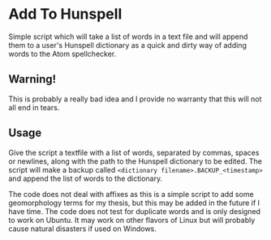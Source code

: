 # Add To Hunspell

Simple script which will take a list of words in a text file and will append them to a user's Hunspell dictionary as a quick and dirty way of adding words to the Atom spellchecker.

## Warning!
This is probably a really bad idea and I provide no warranty that this will not all end in tears.

## Usage
Give the script a textfile with a list of words, separated by commas, spaces or newlines, along with the path to the Hunspell dictionary to be edited. The script will make a backup called `<dictionary filename>.BACKUP_<timestamp>` and append the list of words to the dictionary.

The code does not deal with affixes as this is a simple script to add some geomorphology terms for my thesis, but this may be added in the future if I have time. The code does not test for duplicate words and is only designed to work on Ubuntu. It may work on other flavors of Linux but will probably cause natural disasters if used on Windows.
